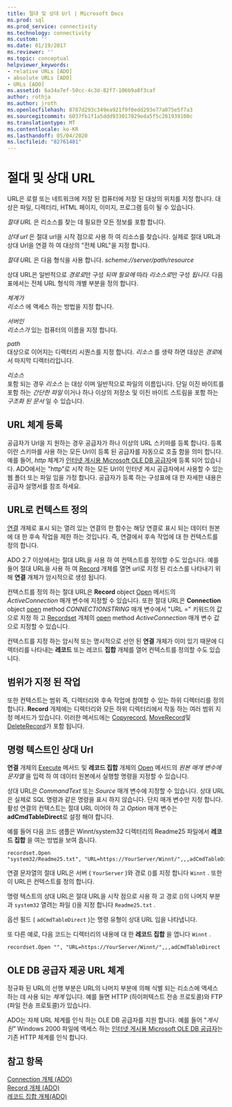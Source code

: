 ```yaml
---
title: 절대 및 상대 Url | Microsoft Docs
ms.prod: sql
ms.prod_service: connectivity
ms.technology: connectivity
ms.custom: ''
ms.date: 01/19/2017
ms.reviewer: ''
ms.topic: conceptual
helpviewer_keywords:
- relative URLs [ADO]
- absolute URLs [ADO]
- URLs [ADO]
ms.assetid: 6a34a7ef-50cc-4c3d-82f7-106b9a8f3caf
author: rothja
ms.author: jroth
ms.openlocfilehash: 8787d293c349ea921f9f0edd293e77a075e5f7a3
ms.sourcegitcommit: 6037fb1f1a5ddd933017029eda5f5c281939100c
ms.translationtype: MT
ms.contentlocale: ko-KR
ms.lasthandoff: 05/04/2020
ms.locfileid: "82761481"
---
```

# <a name="absolute-and-relative-urls"></a>절대 및 상대 URL
URL은 로컬 또는 네트워크에 저장 된 컴퓨터에 저장 된 대상의 위치를 지정 합니다. 대상은 파일, 디렉터리, HTML 페이지, 이미지, 프로그램 등이 될 수 있습니다.  
  
 *절대 URL* 은 리소스를 찾는 데 필요한 모든 정보를 포함 합니다.  
  
 *상대 url* 은 절대 url을 시작 점으로 사용 하 여 리소스를 찾습니다. 실제로 절대 URL과 상대 Url을 연결 하 여 대상의 "전체 URL"을 지정 합니다.  
  
 *절대 URL* 은 다음 형식을 사용 합니다. *scheme://server/path/resource*  
  
 상대 URL은 일반적으로 *경로로*만 구성 *되며 필요에* 따라 *리소스로*만 구성 *됩니다.* 다음 표에서는 전체 URL 형식의 개별 부분을 정의 합니다.  
  
 *체계가*  
 *리소스* 에 액세스 하는 방법을 지정 합니다.  
  
 *서버인*  
 *리소스가* 있는 컴퓨터의 이름을 지정 합니다.  
  
 *path*  
 대상으로 이어지는 디렉터리 시퀀스를 지정 합니다. *리소스* 를 생략 하면 대상은 *경로*에서 마지막 디렉터리입니다.  
  
 *리소스*  
 포함 되는 경우 *리소스* 는 대상 이며 일반적으로 파일의 이름입니다. 단일 이진 바이트를 포함 하는 *간단한 파일* 이거나 하나 이상의 저장소 및 이진 바이트 스트림을 포함 하는 *구조화 된 문서* 일 수 있습니다.  
  
## <a name="url-scheme-registration"></a>URL 체계 등록  
 공급자가 Url을 지 원하는 경우 공급자가 하나 이상의 URL 스키마를 등록 합니다. 등록 이란 스키마를 사용 하는 모든 Url이 등록 된 공급자를 자동으로 호출 함을 의미 합니다. 예를 들어, *http* 체계가 [인터넷 게시용 Microsoft OLE DB 공급자](../../../ado/guide/appendixes/microsoft-ole-db-provider-for-internet-publishing.md)에 등록 되어 있습니다. ADO에서는 "http"로 시작 하는 모든 Url이 인터넷 게시 공급자에서 사용할 수 있는 웹 폴더 또는 파일 임을 가정 합니다. 공급자가 등록 하는 구성표에 대 한 자세한 내용은 공급자 설명서를 참조 하세요.  
  
## <a name="defining-context-with-a-url"></a>URL로 컨텍스트 정의  
 [연결](../../../ado/reference/ado-api/connection-object-ado.md) 개체로 표시 되는 열려 있는 연결의 한 함수는 해당 연결로 표시 되는 데이터 원본에 대 한 후속 작업을 제한 하는 것입니다. 즉, 연결에서 후속 작업에 대 한 컨텍스트를 정의 합니다.  
  
 ADO 2.7 이상에서는 절대 URL을 사용 하 여 컨텍스트를 정의할 수도 있습니다. 예를 들어 절대 URL을 사용 하 여 [Record](../../../ado/reference/ado-api/record-object-ado.md) 개체를 열면 url로 지정 된 리소스를 나타내기 위해 **연결** 개체가 암시적으로 생성 됩니다.  
  
 컨텍스트를 정의 하는 절대 URL은 **Record** object [Open](../../../ado/reference/ado-api/open-method-ado-record.md) 메서드의 *ActiveConnection* 매개 변수에 지정할 수 있습니다. 또한 절대 URL은 **Connection** object [open](../../../ado/reference/ado-api/open-method-ado-connection.md) method *CONNECTIONSTRING* 매개 변수에서 "URL =" 키워드의 값으로 지정 하 고 [Recordset](../../../ado/reference/ado-api/recordset-object-ado.md) 개체의 [open](../../../ado/reference/ado-api/open-method-ado-recordset.md) method *ActiveConnection* 매개 변수 값으로 지정할 수 있습니다.  
  
 컨텍스트를 지정 하는 암시적 또는 명시적으로 선언 된 **연결** 개체가 이미 있기 때문에 디렉터리를 나타내는 **레코드** 또는 레코드 **집합** 개체를 열어 컨텍스트를 정의할 수도 있습니다.  
  
## <a name="scoped-operations"></a>범위가 지정 된 작업  
 또한 컨텍스트는 범위 즉, 디렉터리와 후속 작업에 참여할 수 있는 하위 디렉터리를 정의 합니다. **Record** 개체에는 디렉터리와 모든 하위 디렉터리에서 작동 하는 여러 범위 지정 메서드가 있습니다. 이러한 메서드에는 [Copyrecord](../../../ado/reference/ado-api/copyrecord-method-ado.md), [MoveRecord](../../../ado/reference/ado-api/moverecord-method-ado.md)및 [DeleteRecord](../../../ado/reference/ado-api/deleterecord-method-ado.md)가 포함 됩니다.  
  
## <a name="relative-urls-as-command-text"></a>명령 텍스트인 상대 Url  
 **연결** 개체의 [Execute](../../../ado/reference/ado-api/execute-method-ado-connection.md) 메서드 및 **레코드 집합** 개체의 [Open](../../../ado/reference/ado-api/open-method-ado-recordset.md) 메서드의 *원본* *매개 변수에 문자열* 을 입력 하 여 데이터 원본에서 실행할 명령을 지정할 수 있습니다.  
  
 상대 URL은 *CommandText* 또는 *Source* 매개 변수에 지정할 수 있습니다. 상대 URL은 실제로 SQL 명령과 같은 명령을 표시 하지 않습니다. 단지 매개 변수만 지정 합니다. 활성 연결의 컨텍스트는 절대 URL 이어야 하 고 *Option* 매개 변수는 **adCmdTableDirect**로 설정 해야 합니다.  
  
 예를 들어 다음 코드 샘플은 Winnt/system32 디렉터리의 Readme25 파일에서 **레코드 집합** 을 여는 방법을 보여 줍니다.  
  
```  
recordset.Open "system32/Readme25.txt", "URL=https://YourServer/Winnt/",,,adCmdTableDirect  
```  
  
 연결 문자열의 절대 URL은 서버 ( `YourServer` )와 경로 ()를 지정 합니다 `Winnt` . 또한이 URL은 컨텍스트를 정의 합니다.  
  
 명령 텍스트의 상대 URL은 절대 URL을 시작 점으로 사용 하 고 경로 ()의 나머지 부분과 `system32` 열려는 파일 ()을 지정 합니다 `Readme25.txt` .  
  
 옵션 필드 ( `adCmdTableDirect` )는 명령 유형이 상대 URL 임을 나타냅니다.  
  
 또 다른 예로, 다음 코드는 디렉터리의 내용에 대 한 **레코드 집합** 을 엽니다 `Winnt` .  
  
```  
recordset.Open "", "URL=https://YourServer/Winnt/",,,adCmdTableDirect  
```  
  
## <a name="ole-db-provider-supplied-url-schemes"></a>OLE DB 공급자 제공 URL 체계  
 정규화 된 URL의 선행 부분은 URL의 나머지 부분에 의해 식별 되는 리소스에 액세스 하는 데 사용 되는 *체계* 입니다. 예를 들면 HTTP (하이퍼텍스트 전송 프로토콜)와 FTP (파일 전송 프로토콜)가 있습니다.  
  
 ADO는 자체 URL 체계를 인식 하는 OLE DB 공급자를 지원 합니다. 예를 들어 "*게시 된"* Windows 2000 파일에 액세스 하는 [인터넷 게시용 Microsoft OLE DB 공급자](../../../ado/guide/appendixes/microsoft-ole-db-provider-for-internet-publishing.md)는 기존 HTTP 체계를 인식 합니다.  
  
## <a name="see-also"></a>참고 항목  
 [Connection 개체 (ADO)](../../../ado/reference/ado-api/connection-object-ado.md)   
 [Record 개체 (ADO)](../../../ado/reference/ado-api/record-object-ado.md)   
 [레코드 집합 개체(ADO)](../../../ado/reference/ado-api/recordset-object-ado.md)
